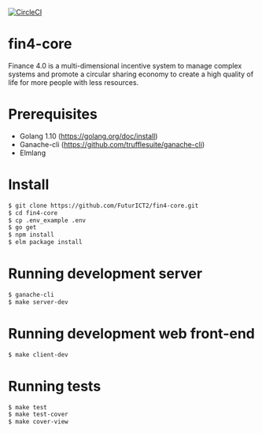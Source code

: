 [![CircleCI](https://circleci.com/gh/FuturICT2/fin4-core/tree/master.svg?style=svg&circle-token=fe8beee27987a1dd0a05f68f1fdef4ca17051a14)](https://circleci.com/gh/FuturICT2/fin4-core/tree/master)

# fin4-core
Finance 4.0 is a multi-dimensional incentive system to manage complex systems and promote a circular sharing economy to create a high quality of life for more people with less resources.

# Prerequisites
- Golang 1.10 (https://golang.org/doc/install)
- Ganache-cli (https://github.com/trufflesuite/ganache-cli)
- Elmlang

# Install
```bash
$ git clone https://github.com/FuturICT2/fin4-core.git
$ cd fin4-core
$ cp .env_example .env
$ go get
$ npm install
$ elm package install
```

# Running development server
```bash
$ ganache-cli
$ make server-dev
```
# Running development web front-end
```bash
$ make client-dev
```

# Running tests
```bash
$ make test
$ make test-cover
$ make cover-view
```

